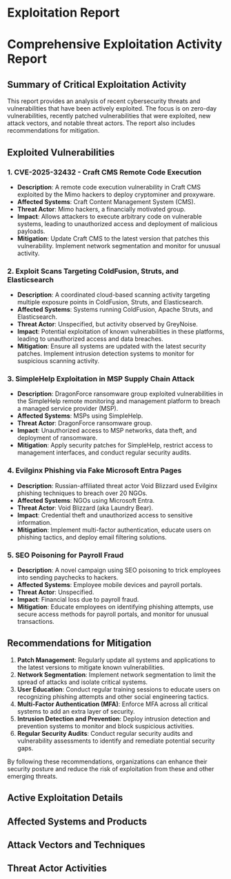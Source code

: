 # Exploitation Report

# Comprehensive Exploitation Activity Report

## Summary of Critical Exploitation Activity

This report provides an analysis of recent cybersecurity threats and vulnerabilities that have been actively exploited. The focus is on zero-day vulnerabilities, recently patched vulnerabilities that were exploited, new attack vectors, and notable threat actors. The report also includes recommendations for mitigation.

## Exploited Vulnerabilities

### 1. CVE-2025-32432 - Craft CMS Remote Code Execution
- **Description**: A remote code execution vulnerability in Craft CMS exploited by the Mimo hackers to deploy cryptominer and proxyware.
- **Affected Systems**: Craft Content Management System (CMS).
- **Threat Actor**: Mimo hackers, a financially motivated group.
- **Impact**: Allows attackers to execute arbitrary code on vulnerable systems, leading to unauthorized access and deployment of malicious payloads.
- **Mitigation**: Update Craft CMS to the latest version that patches this vulnerability. Implement network segmentation and monitor for unusual activity.

### 2. Exploit Scans Targeting ColdFusion, Struts, and Elasticsearch
- **Description**: A coordinated cloud-based scanning activity targeting multiple exposure points in ColdFusion, Struts, and Elasticsearch.
- **Affected Systems**: Systems running ColdFusion, Apache Struts, and Elasticsearch.
- **Threat Actor**: Unspecified, but activity observed by GreyNoise.
- **Impact**: Potential exploitation of known vulnerabilities in these platforms, leading to unauthorized access and data breaches.
- **Mitigation**: Ensure all systems are updated with the latest security patches. Implement intrusion detection systems to monitor for suspicious scanning activity.

### 3. SimpleHelp Exploitation in MSP Supply Chain Attack
- **Description**: DragonForce ransomware group exploited vulnerabilities in the SimpleHelp remote monitoring and management platform to breach a managed service provider (MSP).
- **Affected Systems**: MSPs using SimpleHelp.
- **Threat Actor**: DragonForce ransomware group.
- **Impact**: Unauthorized access to MSP networks, data theft, and deployment of ransomware.
- **Mitigation**: Apply security patches for SimpleHelp, restrict access to management interfaces, and conduct regular security audits.

### 4. Evilginx Phishing via Fake Microsoft Entra Pages
- **Description**: Russian-affiliated threat actor Void Blizzard used Evilginx phishing techniques to breach over 20 NGOs.
- **Affected Systems**: NGOs using Microsoft Entra.
- **Threat Actor**: Void Blizzard (aka Laundry Bear).
- **Impact**: Credential theft and unauthorized access to sensitive information.
- **Mitigation**: Implement multi-factor authentication, educate users on phishing tactics, and deploy email filtering solutions.

### 5. SEO Poisoning for Payroll Fraud
- **Description**: A novel campaign using SEO poisoning to trick employees into sending paychecks to hackers.
- **Affected Systems**: Employee mobile devices and payroll portals.
- **Threat Actor**: Unspecified.
- **Impact**: Financial loss due to payroll fraud.
- **Mitigation**: Educate employees on identifying phishing attempts, use secure access methods for payroll portals, and monitor for unusual transactions.

## Recommendations for Mitigation

1. **Patch Management**: Regularly update all systems and applications to the latest versions to mitigate known vulnerabilities.
2. **Network Segmentation**: Implement network segmentation to limit the spread of attacks and isolate critical systems.
3. **User Education**: Conduct regular training sessions to educate users on recognizing phishing attempts and other social engineering tactics.
4. **Multi-Factor Authentication (MFA)**: Enforce MFA across all critical systems to add an extra layer of security.
5. **Intrusion Detection and Prevention**: Deploy intrusion detection and prevention systems to monitor and block suspicious activities.
6. **Regular Security Audits**: Conduct regular security audits and vulnerability assessments to identify and remediate potential security gaps.

By following these recommendations, organizations can enhance their security posture and reduce the risk of exploitation from these and other emerging threats.

## Active Exploitation Details



## Affected Systems and Products



## Attack Vectors and Techniques



## Threat Actor Activities

 